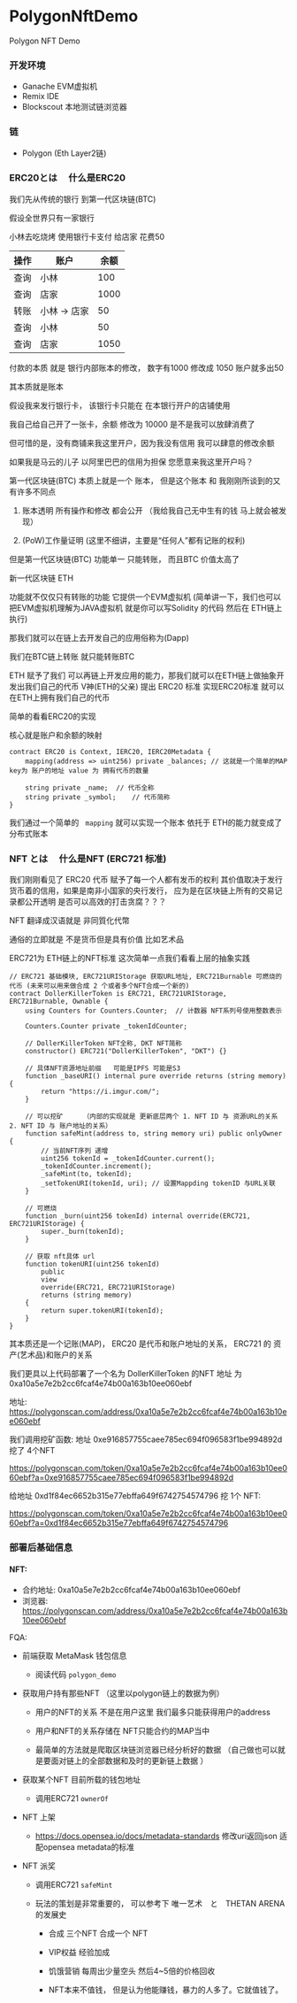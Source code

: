 # PolygonNftDemo

Polygon NFT Demo 

### 开发环境

- Ganache EVM虚拟机
- Remix IDE
- Blockscout  本地测试链浏览器 

### 链

- Polygon (Eth Layer2链)

### ERC20とは　 什么是ERC20

我们先从传统的银行  到第一代区块链(BTC)   

假设全世界只有一家银行

小林去吃烧烤 使用银行卡支付 给店家  花费50   

| 操作  | 账户       | 余额   |
| --- | -------- | ---- |
| 查询  | 小林       | 100  |
| 查询  | 店家       | 1000 |
| 转账  | 小林 -> 店家 | 50   |
| 查询  | 小林       | 50   |
| 查询  | 店家       | 1050 |

付款的本质 就是 银行内部账本的修改，  数字有1000 修改成 1050 账户就多出50



其本质就是账本



假设我来发行银行卡， 该银行卡只能在 在本银行开户的店铺使用 

我自己给自己开了一张卡，余额 修改为 10000 是不是我可以放肆消费了

但可惜的是，没有商铺来我这里开户，因为我没有信用 我可以肆意的修改余额

如果我是马云的儿子 以阿里巴巴的信用为担保 您愿意来我这里开户吗？



第一代区块链(BTC) 本质上就是一个 账本， 但是这个账本 和 我刚刚所谈到的又有许多不同点

1. 账本透明  所有操作和修改 都会公开  （我给我自己无中生有的钱 马上就会被发现）

2. (PoW)工作量证明    (这里不细讲，主要是“任何人”都有记账的权利)
   
   

但是第一代区块链(BTC) 功能单一 只能转账， 而且BTC 价值太高了

新一代区块链  ETH  



功能就不仅仅只有转账的功能 它提供一个EVM虚拟机  (简单讲一下，我们也可以把EVM虚拟机理解为JAVA虚拟机 就是你可以写Solidity 的代码 然后在 ETH链上执行)

那我们就可以在链上去开发自己的应用俗称为(Dapp)



我们在BTC链上转账 就只能转账BTC  

ETH 赋予了我们 可以再链上开发应用的能力，那我们就可以在ETH链上做抽象开发出我们自己的代币     V神(ETH的父亲) 提出 ERC20 标准 实现ERC20标准 就可以在ETH上拥有我们自己的代币



简单的看看ERC20的实现

核心就是账户和余额的映射

```solidity
contract ERC20 is Context, IERC20, IERC20Metadata {
    mapping(address => uint256) private _balances; // 这就是一个简单的MAP key为 账户的地址 value 为 拥有代币的数量

    string private _name;  // 代币全称 
    string private _symbol;    // 代币简称
}
```

我们通过一个简单的   `mapping`  就可以实现一个账本 依托于 ETH的能力就变成了分布式账本  



### NFT とは　 什么是NFT    (ERC721 标准)

我们刚刚看见了 ERC20 代币  赋予了每一个人都有发币的权利 其价值取决于发行货币着的信用，如果是南非小国家的央行发行， 应为是在区块链上所有的交易记录都公开透明 是否可以高效的打击贪腐？？？



NFT  翻译成汉语就是 非同質化代幣  

通俗的立即就是 不是货币但是具有价值  比如艺术品



ERC721为 ETH链上的NFT标准   这次简单一点我们看看上层的抽象实践



```solidity
// ERC721 基础模块, ERC721URIStorage 获取URL地址, ERC721Burnable 可燃烧的代币 (未来可以用来做合成 2 个或者多个NFT合成一个新的)
contract DollerKillerToken is ERC721, ERC721URIStorage, ERC721Burnable, Ownable {
    using Counters for Counters.Counter;  // 计数器 NFT系列号使用整数表示

    Counters.Counter private _tokenIdCounter;

    // DollerKillerToken NFT全称, DKT NFT简称
    constructor() ERC721("DollerKillerToken", "DKT") {}

    // 具体NFT资源地址前缀   可能是IPFS 可能是S3
    function _baseURI() internal pure override returns (string memory) {
        return "https://i.imgur.com/";
    }

    // 可以挖矿     （内部的实现就是 更新底层两个 1. NFT ID 与 资源URL的关系 2. NFT ID 与 账户地址的关系）
    function safeMint(address to, string memory uri) public onlyOwner {
        // 当前NFT序列 递增
        uint256 tokenId = _tokenIdCounter.current();
        _tokenIdCounter.increment();
        _safeMint(to, tokenId);
        _setTokenURI(tokenId, uri); // 设置Mappding tokenID 与URL关联
    }

    // 可燃烧
    function _burn(uint256 tokenId) internal override(ERC721, ERC721URIStorage) {
        super._burn(tokenId);
    }

    // 获取 nft具体 url
    function tokenURI(uint256 tokenId)
        public
        view
        override(ERC721, ERC721URIStorage)
        returns (string memory)
    {
        return super.tokenURI(tokenId);
    }
}   
```

其本质还是一个记账(MAP)，  ERC20 是代币和账户地址的关系， ERC721 的 资产(艺术品)和账户的关系   



我们更具以上代码部署了一个名为 DollerKillerToken 的NFT 地址 为 0xa10a5e7e2b2cc6fcaf4e74b00a163b10ee060ebf

地址: https://polygonscan.com/address/0xa10a5e7e2b2cc6fcaf4e74b00a163b10ee060ebf



我们调用挖矿函数: 地址 0xe916857755caee785ec694f096583f1be994892d 挖了 4个NFT

https://polygonscan.com/token/0xa10a5e7e2b2cc6fcaf4e74b00a163b10ee060ebf?a=0xe916857755caee785ec694f096583f1be994892d



给地址 0xd1f84ec6652b315e77ebffa649f6742754574796 挖 1个 NFT:

https://polygonscan.com/token/0xa10a5e7e2b2cc6fcaf4e74b00a163b10ee060ebf?a=0xd1f84ec6652b315e77ebffa649f6742754574796







### 部署后基础信息

#### NFT:

- 合约地址: 0xa10a5e7e2b2cc6fcaf4e74b00a163b10ee060ebf
- 浏览器: https://polygonscan.com/address/0xa10a5e7e2b2cc6fcaf4e74b00a163b10ee060ebf





FQA: 

- 前端获取 MetaMask 钱包信息
  
  - 阅读代码 `polygon_demo`

- 获取用户持有那些NFT    （这里以polygon链上的数据为例）
  
  - 用户的NFT的关系 不是在用户这里 我们最多只能获得用户的address
  
  - 用户和NFT的关系存储在   NFT只能合约的MAP当中
  
  - 最简单的方法就是爬取区块链浏览器已经分析好的数据 （自己做也可以就是要面对链上的全部数据和及时的更新链上数据 ）

- 获取某个NFT 目前所载的钱包地址 
  
  - 调用ERC721 `ownerOf` 

- NFT 上架 
  
  - https://docs.opensea.io/docs/metadata-standards     修改uri返回json 适配opensea metadata的标准

- NFT 派奖
  
  - 调用ERC721 `safeMint` 
  
  - 玩法的策划是非常重要的， 可以参考下 唯一艺术　と　THETAN ARENA　的发展史        
    
    - 合成      三个NFT 合成一个 NFT
    
    - VIP权益     经验加成
    
    - 饥饿营销   每周出少量空头    然后4~5倍的价格回收   
    
    - NFT本来不值钱， 但是认为他能赚钱，暴力的人多了。它就值钱了。
